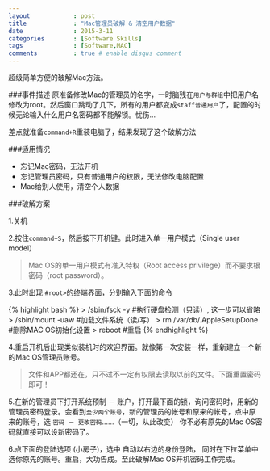 ```yaml
---
layout            : post
title             : "Mac管理员破解 & 清空用户数据"
date              : 2015-3-11
categories        : [Software Skills]
tags              : [Software,MAC]
comments          : true # enable disqus comment
---
```


超级简单方便的破解Mac方法。

###事件描述
原准备修改Mac的管理员的名字，一时脑残在`用户与群组`中把用户名修改为root。然后窗口跳动了几下，所有的用户都变成`staff普通用户`了，配置的时候无论输入什么用户名密码都不能解锁。忧伤...

差点就准备`command+R`重装电脑了，结果发现了这个破解方法

###适用情况

 - 忘记Mac密码，无法开机
 - 忘记管理员密码，只有普通用户的权限，无法修改电脑配置
 - Mac给别人使用，清空个人数据

###破解方案

1.关机

2.按住`command+S`，然后按下开机键。此时进入单一用户模式（Single user model）
 
 >Mac OS的单一用户模式有准入特权（Root access privilege）而不要求根密码（root password）。

3.此时出现 `#root>`的终端界面，分别输入下面的命令
 
 {% highlight bash %}
    > /sbin/fsck -y                #执行硬盘检测（只读）, 这一步可以省略
    > /sbin/mount -uaw             #加载文件系统（读/写）
    > rm /var/db/.AppleSetupDone   #删除MAC OS初始化设置
    > reboot                       #重启
 {% endhighlight %}

4.重启开机后出现类似装机时的欢迎界面。就像第一次安装一样，重新建立一个新的Mac OS管理员账号。
 
 >文件和APP都还在，只不过不一定有权限去读取以前的文件。下面重置密码即可！

5.在新的管理员下打开系统预制 － 账户，打开最下面的锁，询问密码时，用新的管理员密码登录。会看到`至少两个账号`，新的管理员的帐号和原来的帐号，点中原来的账号，选 `密码 － 更改密码`……（一切，从此改变） 你不必有原先的Mac OS密码就直接可以设新密码了。

6.点下面的登陆选项 (小房子)，选中 自动以右边的身份登陆， 同时在下拉菜单中选你原先的账号。重启，大功告成。至此破解Mac OS开机密码工作完成。